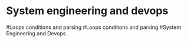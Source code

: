 # System engineering and devops
#Loops conditions and parsing
#Loops conditions and parsing
#System Engineering and Devops
